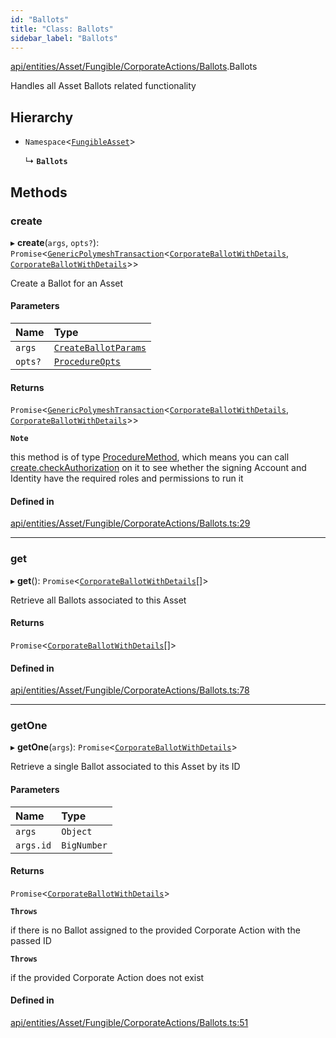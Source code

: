 ```yaml
---
id: "Ballots"
title: "Class: Ballots"
sidebar_label: "Ballots"
---
```


[api/entities/Asset/Fungible/CorporateActions/Ballots](../../../../../../../modules/API/Entities/Asset/Fungible/CorporateActions/Ballots/Ballots.md).Ballots

Handles all Asset Ballots related functionality

## Hierarchy

- `Namespace`\<[`FungibleAsset`](../../FungibleAsset.md)\>

  ↳ **`Ballots`**

## Methods

### create

▸ **create**(`args`, `opts?`): `Promise`\<[`GenericPolymeshTransaction`](../../../../../../../modules/API/Procedures/Types/Types.md#genericpolymeshtransaction)\<[`CorporateBallotWithDetails`](../../../../../../../interfaces/API/Entities/Types/CorporateBallotWithDetails/CorporateBallotWithDetails.md), [`CorporateBallotWithDetails`](../../../../../../../interfaces/API/Entities/Types/CorporateBallotWithDetails/CorporateBallotWithDetails.md)\>\>

Create a Ballot for an Asset

#### Parameters

| Name | Type |
| :------ | :------ |
| `args` | [`CreateBallotParams`](../../../../../../../interfaces/API/Procedures/Types/CreateBallotParams/CreateBallotParams.md) |
| `opts?` | [`ProcedureOpts`](../../../../../../../interfaces/API/Procedures/Types/ProcedureOpts/ProcedureOpts.md) |

#### Returns

`Promise`\<[`GenericPolymeshTransaction`](../../../../../../../modules/API/Procedures/Types/Types.md#genericpolymeshtransaction)\<[`CorporateBallotWithDetails`](../../../../../../../interfaces/API/Entities/Types/CorporateBallotWithDetails/CorporateBallotWithDetails.md), [`CorporateBallotWithDetails`](../../../../../../../interfaces/API/Entities/Types/CorporateBallotWithDetails/CorporateBallotWithDetails.md)\>\>

**`Note`**

this method is of type [ProcedureMethod](../../../../../../../interfaces/API/Procedures/Types/ProcedureMethod/ProcedureMethod.md), which means you can call [create.checkAuthorization](../../../../../../../interfaces/API/Procedures/Types/ProcedureMethod/ProcedureMethod.md#checkauthorization)
  on it to see whether the signing Account and Identity have the required roles and permissions to run it

#### Defined in

[api/entities/Asset/Fungible/CorporateActions/Ballots.ts:29](https://github.com/PolymeshAssociation/polymesh-sdk/blob/8a9e72221/src/api/entities/Asset/Fungible/CorporateActions/Ballots.ts#L29)

___

### get

▸ **get**(): `Promise`\<[`CorporateBallotWithDetails`](../../../../../../../interfaces/API/Entities/Types/CorporateBallotWithDetails/CorporateBallotWithDetails.md)[]\>

Retrieve all Ballots associated to this Asset

#### Returns

`Promise`\<[`CorporateBallotWithDetails`](../../../../../../../interfaces/API/Entities/Types/CorporateBallotWithDetails/CorporateBallotWithDetails.md)[]\>

#### Defined in

[api/entities/Asset/Fungible/CorporateActions/Ballots.ts:78](https://github.com/PolymeshAssociation/polymesh-sdk/blob/8a9e72221/src/api/entities/Asset/Fungible/CorporateActions/Ballots.ts#L78)

___

### getOne

▸ **getOne**(`args`): `Promise`\<[`CorporateBallotWithDetails`](../../../../../../../interfaces/API/Entities/Types/CorporateBallotWithDetails/CorporateBallotWithDetails.md)\>

Retrieve a single Ballot associated to this Asset by its ID

#### Parameters

| Name | Type |
| :------ | :------ |
| `args` | `Object` |
| `args.id` | `BigNumber` |

#### Returns

`Promise`\<[`CorporateBallotWithDetails`](../../../../../../../interfaces/API/Entities/Types/CorporateBallotWithDetails/CorporateBallotWithDetails.md)\>

**`Throws`**

if there is no Ballot assigned to the provided Corporate Action with the passed ID

**`Throws`**

if the provided Corporate Action does not exist

#### Defined in

[api/entities/Asset/Fungible/CorporateActions/Ballots.ts:51](https://github.com/PolymeshAssociation/polymesh-sdk/blob/8a9e72221/src/api/entities/Asset/Fungible/CorporateActions/Ballots.ts#L51)
